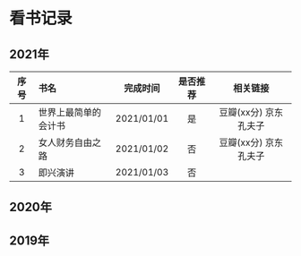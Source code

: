 # 看书记录

## 2021年

| 序号 | 书名                 |  完成时间  | 是否推荐 |         相关链接         |
| :--: | :------------------- | :--------: | :------: | :----------------------: |
|  1   | 世界上最简单的会计书 | 2021/01/01 |    是    | 豆瓣(xx分)  京东  孔夫子 |
|  2   | 女人财务自由之路     | 2021/01/02 |    否    | 豆瓣(xx分)  京东  孔夫子 |
|  3   | 即兴演讲             | 2021/01/03 |    否    |                          |



## 2020年

## 2019年


